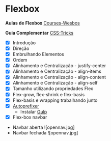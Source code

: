 # Flexbox

**Aulas de Flexbox** [Courses-Wesbos](https://courses.wesbos.com)

**Guia Complementar** [CSS-Tricks](https://css-tricks.com/snippets/css/a-guide-to-flexbox/)

- [x] Introdução
- [x] Direção
- [x] Embrulhando Elementos
- [x] Ordem
- [x] Alinhamento e Centralização - justify-center
- [x] Alinhamento e Centralização - align-items
- [x] Alinhamento e Centralização - align-content
- [x] Alinhamento e Centralização - align-self
- [x] Tamanho utilizando propriedades Flex
- [x] Flex-grow, flex-shrink e flex-basis
- [x] Flex-basis e wrapping trabalhando junto
- [x] [Autoprefixer](https://autoprefixer.github.io/)
  - Instalar [Gulp](https://gulpjs.com/)
- [x] Flex-box navbar
- Navbar aberta
  ![opennav.jpg]
- Navbar fechada
  ![opennav.jpg]
